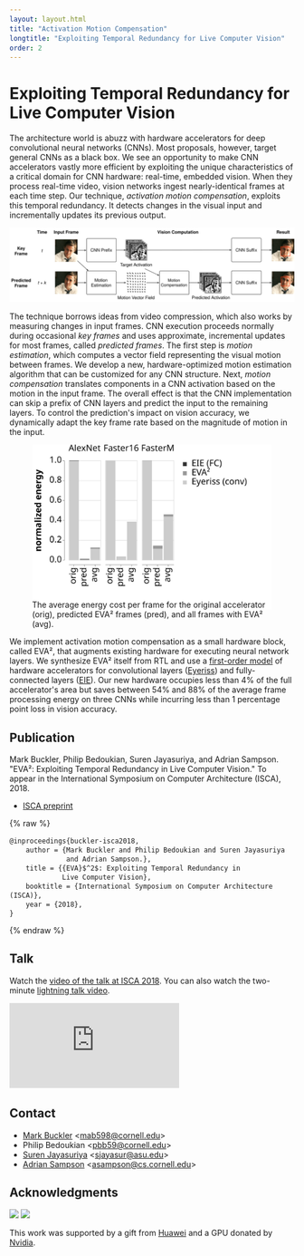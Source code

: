 ```yaml
---
layout: layout.html
title: "Activation Motion Compensation"
longtitle: "Exploiting Temporal Redundancy for Live Computer Vision"
order: 2
---
```

# Exploiting Temporal Redundancy for Live Computer Vision

The architecture world is abuzz with hardware accelerators for deep convolutional neural networks (CNNs).
Most proposals, however, target general CNNs as a black box.
We see an opportunity to make CNN accelerators vastly more efficient by exploiting the unique characteristics of a critical domain for CNN hardware: real-time, embedded vision.
When they process real-time video, vision networks ingest nearly-identical frames at each time step.
Our technique, *activation motion compensation*, exploits this temporal redundancy.
It detects changes in the visual input and incrementally updates its previous output.

<img src="strategy.svg" class="large">

The technique borrows ideas from video compression, which also works by measuring changes in input frames.
CNN execution proceeds normally during occasional *key frames* and uses approximate, incremental updates for most frames, called *predicted frames*.
The first step is *motion estimation*, which computes a vector field representing the visual motion between frames.
We develop a new, hardware-optimized motion estimation algorithm that can be customized for any CNN structure.
Next, *motion compensation* translates components in a CNN activation based on the motion in the input frame.
The overall effect is that the CNN implementation can skip a prefix of CNN layers and predict the input to the remaining layers.
To control the prediction's impact on vision accuracy, we dynamically adapt the key frame rate based on the magnitude of motion in the input.

<figure>
  <img src="norm-energy.svg" style="margin-bottom: -20px;">
  <figcaption>
    The average energy cost per frame for the original accelerator (orig), predicted EVA² frames (pred), and all frames with EVA² (avg).
  </figcaption>
</figure>

We implement activation motion compensation as a small hardware block, called EVA², that augments existing hardware for executing neural network layers.
We synthesize EVA² itself from RTL and use a [first-order model][fodlam] of hardware accelerators for convolutional layers ([Eyeriss][]) and fully-connected layers ([EIE][]).
Our new hardware occupies less than 4% of the full accelerator's area but saves between 54% and 88% of the average frame processing energy on three CNNs while incurring less than 1 percentage point loss in vision accuracy.

[eyeriss]: http://eyeriss.mit.edu
[eie]: https://dl.acm.org/citation.cfm?id=3001163
[fodlam]: https://github.com/cucapra/fodlam

## Publication

Mark Buckler, Philip Bedoukian, Suren Jayasuriya, and Adrian Sampson.
"EVA²: Exploiting Temporal Redundancy in Live Computer Vision."
To appear in the International Symposium on Computer Architecture (ISCA), 2018.

<ul class="links">
  <li><a href="/pubs/eva2-isca2018.pdf" class="pdf">ISCA preprint</a></li>
</ul>

{% raw %}

    @inproceedings{buckler-isca2018,
        author = {Mark Buckler and Philip Bedoukian and Suren Jayasuriya
                  and Adrian Sampson.},
        title = {{EVA}$^2$: Exploiting Temporal Redundancy in
                 Live Computer Vision},
        booktitle = {International Symposium on Computer Architecture (ISCA)},
        year = {2018},
    }

{% endraw %}

## Talk

Watch the [video of the talk at ISCA 2018][talk].
You can also watch the two-minute [lightning talk video][lightning].

<div class="embed">
<iframe src="https://www.youtube-nocookie.com/embed/IX-xfBTcPyo" frameborder="0" allow="autoplay; encrypted-media" allowfullscreen></iframe>
</div>

[talk]: https://youtu.be/IX-xfBTcPyo
[lightning]: https://youtu.be/rhMI5u6Qlv8

## Contact

* [Mark Buckler][mark] &lt;<mab598@cornell.edu>&gt;
* Philip Bedoukian &lt;<pbb59@cornell.edu>&gt;
* [Suren Jayasuriya][suren] &lt;<sjayasur@asu.edu>&gt;
* [Adrian Sampson][adrian] &lt;<asampson@cs.cornell.edu>&gt;

[mark]: http://www.markbuckler.com
[suren]: http://www.andrew.cmu.edu/user/sjayasur/website.html
[adrian]: http://www.cs.cornell.edu/~asampson/

## Acknowledgments

<img class="flair" src="/img/huawei.svg" style="height: 90px">
<img class="flair" src="/img/nvidia.svg" style="height: 90px">

This work was supported by a gift from [Huawei](http://www.huawei.com/) and a GPU donated by [Nvidia](https://developer.nvidia.com/academic_gpu_seeding).
